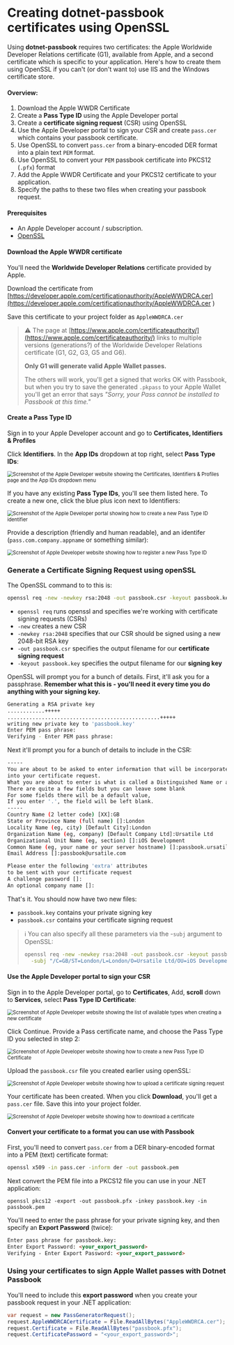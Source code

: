 # Creating dotnet-passbook certificates using OpenSSL

Using **dotnet-passbook** requires two certificates: the Apple Worldwide Developer Relations certificate (G1), available from Apple, and a second certificate which is specific to your application. Here's how to create them using OpenSSL if you can't (or don't want to) use IIS and the Windows certificate store.

#### Overview:

1. Download the Apple WWDR Certificate
2. Create a **Pass Type ID** using the Apple Developer portal
3. Create a **certificate signing request** (CSR) using OpenSSL
4. Use the Apple Developer portal to sign your CSR and create `pass.cer` which contains your passbook certificate.
5. Use OpenSSL to convert `pass.cer` from a binary-encoded DER format into a plain text `PEM` format.
6. Use OpenSSL to convert your `PEM` passbook certificate into PKCS12 (`.pfx`) format
7. Add the Apple WWDR Certificate and your PKCS12 certificate to your application.
8. Specify the paths to these two files when creating your passbook request.

#### Prerequisites

* An Apple Developer account / subscription.
* [OpenSSL](https://www.openssl.org/)

#### Download the Apple WWDR certificate

You'll need the **Worldwide Developer Relations** certificate provided by Apple. 

Download the certificate from [https://developer.apple.com/certificationauthority/AppleWWDRCA.cer](https://developer.apple.com/certificationauthority/AppleWWDRCA.cer ) 

Save this certificate to your project folder as `AppleWWDRCA.cer`

> ⚠️ The page at [https://www.apple.com/certificateauthority/](https://www.apple.com/certificateauthority/) links to multiple versions (generations?) of the Worldwide Developer Relations certificate (G1, G2, G3, G5 and G6). 
>
> **Only G1 will generate valid Apple Wallet passes.**
>
> The others will work, you'll get a signed that works OK with Passbook, but when you try to save the generated `.pkpass` to your Apple Wallet you'll get an error that says *"Sorry, your Pass cannot be installed to Passbook at this time."*

#### Create a Pass Type ID

Sign in to your Apple Developer account and go to **Certificates, Identifiers & Profiles**

Click **Identifiers**. In the **App IDs** dropdown at top right, select **Pass Type IDs**:

<img src="images/apple-certificates-identifiers-profiles.png" alt="Screenshot of the Apple Developer website showing the Certificates, Identifiers & Profiles page and the App IDs dropdown menu" style="zoom:80%;" />

If you have any existing **Pass Type IDs**, you'll see them listed here. To create a new one, click the blue plus icon next to Identifiers:

<img src="images/apple-create-identifier.png" alt="Screenshot of the Apple Developer portal showing how to create a new Pass Type ID identifier" style="zoom:80%;" />

Provide a description (friendly and human readable), and an identifer (`pass.com.company.appname` or something similar):

<img src="images/apple-register-pass-type-id.png" alt="Screenshot of Apple Developer website showing how to register a new Pass Type ID" style="zoom:80%;" />

### Generate a Certificate Signing Request using openSSL

The OpenSSL command to to this is:

```bash
openssl req -new -newkey rsa:2048 -out passbook.csr -keyout passbook.key
```

* `openssl req` runs openssl and specifies we're working with certificate signing requests (CSRs)
* `-new` creates a new CSR
* `-newkey rsa:2048` specifies that our CSR should be signed using a new 2048-bit RSA key
* `-out passbook.csr` specifies the output filename for our **certificate signing request**
* `-keyout passbook.key` specifies the output filename for our **signing key**

OpenSSL will prompt you for a bunch of details. First, it'll ask you for a passphrase. **Remember what this is - you'll need it every time you do anything with your signing key.**

```bash
Generating a RSA private key
............+++++
.................................................+++++
writing new private key to 'passbook.key'
Enter PEM pass phrase:
Verifying - Enter PEM pass phrase:
```

Next it'll prompt you for a bunch of details to include in the CSR:

```bash
-----
You are about to be asked to enter information that will be incorporated
into your certificate request.
What you are about to enter is what is called a Distinguished Name or a DN.
There are quite a few fields but you can leave some blank
For some fields there will be a default value,
If you enter '.', the field will be left blank.
-----
Country Name (2 letter code) [XX]:GB
State or Province Name (full name) []:London
Locality Name (eg, city) [Default City]:London
Organization Name (eg, company) [Default Company Ltd]:Ursatile Ltd
Organizational Unit Name (eg, section) []:iOS Development
Common Name (eg, your name or your server hostname) []:passbook.ursatile.com
Email Address []:passbook@ursatile.com

Please enter the following 'extra' attributes
to be sent with your certificate request
A challenge password []:
An optional company name []:
```

That's it. You should now have two new files:

* `passbook.key` contains your private signing key
* `passbook.csr` contains your certificate signing request

> ℹ️ You can also specify all these parameters via the -`subj` argument to OpenSSL:
>
> ```bash
> openssl req -new -newkey rsa:2048 -out passbook.csr -keyout passbook.key \
>   -subj "/C=GB/ST=London/L=London/O=Ursatile Ltd/OU=iOS Development/CN=passbook.ursatile.com"
> ```

#### Use the Apple Developer portal to sign your CSR

Sign in to the Apple Developer portal, go to **Certificates**, Add, **scroll** down to **Services**, select **Pass Type ID Certificate**:

<img src="images/apple-pass-type-id-certificate.png" alt="Screenshot of Apple Developer website showing the list of available types when creating a new certificate" style="zoom:80%;" />

Click Continue. Provide a Pass certificate name, and choose the Pass Type ID you selected in step 2:

<img src="images/apple-create-a-new-pass-type-id-certificate.png" alt="Screenshot of Apple Developer website showing how to create a new Pass Type ID Certificate" style="zoom:80%;" />

Upload the `passbook.csr` file you created earlier using openSSL:

<img src="images/apple-upload-csr.png" alt="Screenshot of Apple Developer website showing how to upload a certificate signing request" style="zoom:80%;" />

Your certificate has been created. When you click **Download**, you'll get a `pass.cer` file. Save this into your project folder.

<img src="images/apple-download-certificate.png" alt="Screenshot of Apple Developer website showing how to download a certificate" style="zoom:80%;" />

#### Convert your certificate to a format you can use with Passbook

First, you'll need to convert `pass.cer` from a DER binary-encoded format into a PEM (text) certificate format:

```bash
openssl x509 -in pass.cer -inform der -out passbook.pem
```

Next convert the PEM file into a PKCS12 file you can use in your .NET application:

```
openssl pkcs12 -export -out passbook.pfx -inkey passbook.key -in passbook.pem
```

You'll need to enter the pass phrase for your private signing key, and then specify an **Export Password** (twice):

```html
Enter pass phrase for passbook.key:
Enter Export Password: <your_export_password>
Verifying - Enter Export Password: <your_export_password>
```

### Using your certificates to sign Apple Wallet passes with Dotnet Passbook

You'll need to include this **export password** when you create your passbook request in your .NET application:

```csharp
var request = new PassGeneratorRequest();
request.AppleWWDRCACertificate = File.ReadAllBytes("AppleWWDRCA.cer");
request.Certificate = File.ReadAllBytes("passbook.pfx");
request.CertificatePassword = "<your_export_password>";
```

